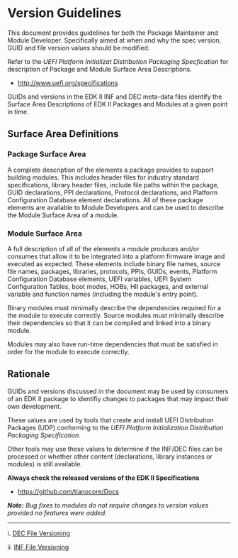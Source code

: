# Version Guidelines

This document provides guidelines for both the Package Maintainer and Module 
Developer. Specifically aimed at when and why the spec version, GUID and file
version values should be modified.

Refer to the *UEFI Platform Initializat Distribution Packaging Specfication*
for description of Package and Module Surface Area Descriptions.

* http://www.uefi.org/specifications


GUIDs and versions in the EDK II INF and DEC meta-data files identify the 
Surface Area Descriptions of EDK II Packages and Modules at a given point in
time.

## Surface Area Definitions

### Package Surface Area

A complete description of the elements a package provides to support building
modules. This includes header files for industry standard specifications, 
library header files, include file paths within the package, GUID declarations, 
PPI declarations, Protocol declarations, and Platform Configuration Database 
element declarations. All of these package elements are available to Module 
Developers and can be used to describe the Module Surface Area of a module.

### Module Surface Area

A full description of all of the elements a module produces and/or consumes 
that allow it to be integrated into a platform firmware image and executed as 
expected. These elements include binary file names, source file names, 
packages, libraries, protocols, PPIs, GUIDs, events, Platform Configuration
Database elements, UEFI variables, UEFI System Configuration Tables, boot 
modes, HOBs, HII packages, and external variable and function names 
(including the module's entry point).

Binary modules must minimally describe the dependencies required for a the 
module to execute correctly. Source modules must minimally describe their 
dependencies so that it can be compiled and linked into a binary module.

Modules may also have run-time dependencies that must be satisfied in order 
for the module to execute correctly.

## Rationale

GUIDs and versions discussed in the document may be used by consumers of an 
EDK II package to identifiy changes to packages that may impact their own 
development.

These values are used by tools that create and install UEFI Distribution 
Packages (UDP) conforming to the *UEFI Platform Initialization Distribution 
Packaging Specification*.

Other tools may use these values to determine if the INF/DEC files can be 
processed or whether other content (declarations, library instances or 
modules) is still available.

**Always check the released versions of the EDK II Specifications**
* https://github.com/tianocore/Docs

***Note:*** *Bug fixes to modules do not require changes to version values
provided no features were added.*


---

i. [DEC File Versioning](edk2_dec_files.md)
 
ii. [INF File Versioning](edk2_inf_files.md)



